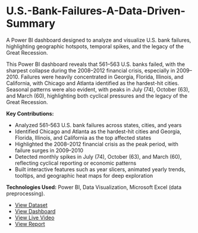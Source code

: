 # U.S.-Bank-Failures-A-Data-Driven-Summary

A Power BI dashboard designed to analyze and visualize U.S. bank failures, highlighting geographic hotspots, temporal spikes, and the legacy of the Great Recession.

This Power BI dashboard reveals that 561–563 U.S. banks failed, with the sharpest collapse during the 2008–2012 financial crisis, especially in 2009–2010. Failures were heavily concentrated in Georgia, Florida, Illinois, and California, with Chicago and Atlanta identified as the hardest-hit cities. Seasonal patterns were also evident, with peaks in July (74), October (63), and March (60), highlighting both cyclical pressures and the legacy of the Great Recession.

**Key Contributions:**

- Analyzed 561–563 U.S. bank failures across states, cities, and years
- Identified Chicago and Atlanta as the hardest-hit cities and Georgia, Florida, Illinois, and California as the top affected states
- Highlighted the 2008–2012 financial crisis as the peak period, with failure surges in 2009–2010
- Detected monthly spikes in July (74), October (63), and March (60), reflecting cyclical reporting or economic patterns
- Built interactive features such as year slicers, animated yearly trends, tooltips, and geographic heat maps for deep exploration

**Technologies Used:** Power BI, Data Visualization, Microsoft Excel (data preprocessing).

  - [View Dataset](https://github.com/KiruthikaRamadoss/U.S.-Bank-Failures-A-Data-Driven-Summary/blob/main/banklist.csv)
  - [View Dashboard](https://github.com/KiruthikaRamadoss/U.S.-Bank-Failures-A-Data-Driven-Summary/blob/main/Kiru%20File.pdf)
  - [View Live Video](https://drive.google.com/file/d/1ZGsYJp4dLr0HFkkZ32i-nmx6c3rAL1_p/view?usp=drive_link)
  - [View Report](https://github.com/KiruthikaRamadoss/U.S.-Bank-Failures-A-Data-Driven-Summary/blob/main/US_Bank_Failures_Summary.pdf)

